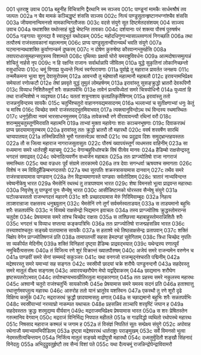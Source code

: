 001  धृतराष्ट्र उवाच
001a बहूनीह विचित्राणि द्वैरथानि स्म सञ्जय
001c पाण्डूनां मामकैः सार्धमश्रौषं तव जल्पतः
002a न चैव मामकं कञ्चिद्धृष्टं शंससि सञ्जय
002c नित्यं पाण्डुसुतान्हृष्टानभग्नांश्चैव शंससि
003a जीयमानान्विमनसो मामकान्विगतौजसः
003c वदसे संयुगे सूत दिष्टमेतदसंशयम्
004  सञ्जय उवाच
004a यथाशक्ति यथोत्साहं युद्धे चेष्टन्ति तावकाः
004c दर्शयानाः परं शक्त्या पौरुषं पुरुषर्षभ
005a गङ्गायाः सुरनद्या वै स्वादुभूतं यथोदकम्
005c महोदधिगुणाभ्यासाल्लवणत्वं निगच्छति
006a तथा तत्पौरुषं राजंस्तावकानां महात्मनाम्
006c प्राप्य पाण्डुसुतान्वीरान्व्यर्थं भवति संयुगे
007a घटमानान्यथाशक्ति कुर्वाणान्कर्म दुष्करम्
007c न दोषेण कुरुश्रेष्ठ कौरवान्गन्तुमर्हसि
008a तवापराधात्सुमहान्सपुत्रस्य विशाम्पते
008c पृथिव्याः प्रक्षयो घोरो यमराष्ट्रविवर्धनः
009a आत्मदोषात्समुत्पन्नं शोचितुं नार्हसे नृप
009c न हि रक्षन्ति राजानः सर्वार्थान्नापि जीवितम्
010a युद्धे सुकृतिनां लोकानिच्छन्तो वसुधाधिपाः
010c चमूं विगाह्य युध्यन्ते नित्यं स्वर्गपरायणाः
011a पूर्वाह्णे तु महाराज प्रावर्तत जनक्षयः
011c तन्ममैकमना भूत्वा शृणु देवासुरोपमम्
012a आवन्त्यौ तु महेष्वासौ महात्मानौ महाबलौ
012c इरावन्तमभिप्रेक्ष्य समेयातां रणोत्कटौ
012e तेषां प्रववृते युद्धं तुमुलं लोमहर्षणम्
013a इरावांस्तु सुसङ्क्रुद्धो भ्रातरौ देवरूपिणौ
013c विव्याध निशितैस्तूर्णं शरैः सन्नतपर्वभिः
013e तावेनं प्रत्यविध्येतां समरे चित्रयोधिनौ
014a युध्यतां हि तथा राजन्विशेषो न व्यदृश्यत
014c यततां शत्रुनाशाय कृतप्रतिकृतैषिणाम्
015a इरावांस्तु ततो राजन्ननुविन्दस्य सायकैः
015c चतुर्भिश्चतुरो वाहाननयद्यमसादनम्
016a भल्लाभ्यां च सुतीक्ष्णाभ्यां धनुः केतुं च मारिष
016c चिच्छेद समरे राजंस्तदद्भुतमिवाभवत्
017a त्यक्त्वानुविन्दोऽथ रथं विन्दस्य रथमास्थितः
017c धनुर्गृहीत्वा नवमं भारसाधनमुत्तमम्
018a तावेकस्थौ रणे वीरावावन्त्यौ रथिनां वरौ
018c शरान्मुमुचतुस्तूर्णमिरावति महात्मनि
019a ताभ्यां मुक्ता महावेगाः शराः काञ्चनभूषणाः
019c दिवाकरपथं प्राप्य छादयामासुरम्बरम्
020a इरावांस्तु ततः क्रुद्धो भ्रातरौ तौ महारथौ
020c ववर्ष शरवर्षेण सारथिं चाप्यपातयत्
021a तस्मिन्निपतिते भूमौ गतसत्त्वेऽथ सारथौ
021c रथः प्रदुद्राव दिशः समुद्भ्रान्तहयस्ततः
022a तौ स जित्वा महाराज नागराजसुतासुतः
022c पौरुषं ख्यापयंस्तूर्णं व्यधमत्तव वाहिनीम्
023a सा वध्यमाना समरे धार्तराष्ट्री महाचमूः
023c वेगान्बहुविधांश्चक्रे विषं पीत्वेव मानवः
024a हैडिम्बो राक्षसेन्द्रस्तु भगदत्तं समाद्रवत्
024c रथेनादित्यवर्णेन सध्वजेन महाबलः
025a ततः प्राग्ज्योतिषो राजा नागराजं समास्थितः
025c यथा वज्रधरः पूर्वं संग्रामे तारकामये
026a तत्र देवाः सगन्धर्वा ऋषयश्च समागताः
026c विशेषं न स्म विविदुर्हैडिम्बभगदत्तयोः
027a यथा सुरपतिः शक्रस्त्रासयामास दानवान्
027c तथैव समरे राजंस्त्रासयामास पाण्डवान्
028a तेन विद्राव्यमाणास्ते पाण्डवाः सर्वतोदिशम्
028c त्रातारं नाभ्यविन्दन्त स्वेष्वनीकेषु भारत
029a भैमसेनिं रथस्थं तु तत्रापश्याम भारत
029c शेषा विमनसो भूत्वा प्राद्रवन्त महारथाः
030a निवृत्तेषु तु पाण्डूनां पुनः सैन्येषु भारत
030c आसीन्निष्टानको घोरस्तव सैन्येषु संयुगे
031a घटोत्कचस्ततो राजन्भगदत्तं महारणे
031c शरैः प्रच्छादयामास मेरुं गिरिमिवाम्बुदः
032a निहत्य ताञ्शरान्राजा राक्षसस्य धनुश्च्युतान्
032c भैमसेनिं रणे तूर्णं सर्वमर्मस्वताडयत्
033a स ताड्यमानो बहुभिः शरैः सन्नतपर्वभिः
033c न विव्यथे राक्षसेन्द्रो भिद्यमान इवाचलः
034a तस्य प्राग्ज्योतिषः क्रुद्धस्तोमरान्स चतुर्दश
034c प्रेषयामास समरे तांश्च चिच्छेद राक्षसः
035a स तांश्छित्त्वा महाबाहुस्तोमरान्निशितैः शरैः
035c भगदत्तं च विव्याध सप्तत्या कङ्कपत्रिभिः
036a ततः प्राग्ज्योतिषो राजन्प्रहसन्निव भारत
036c तस्याश्वांश्चतुरः सङ्ख्ये पातयामास सायकैः
037a स हताश्वे रथे तिष्ठन्राक्षसेन्द्रः प्रतापवान्
037c शक्तिं चिक्षेप वेगेन प्राग्ज्योतिषगजं प्रति
038a तामापतन्तीं सहसा हेमदण्डां सुवेगिताम्
038c त्रिधा चिच्छेद नृपतिः सा व्यकीर्यत मेदिनीम्
039a शक्तिं विनिहतां दृष्ट्वा हैडिम्बः प्राद्रवद्भयात्
039c यथेन्द्रस्य रणात्पूर्वं नमुचिर्दैत्यसत्तमः
040a तं विजित्य रणे शूरं विक्रान्तं ख्यातपौरुषम्
040c अजेयं समरे राजन्यमेन वरुणेन च
041a पाण्डवीं समरे सेनां सम्ममर्द सकुञ्जरः
041c यथा वनगजो राजन्मृद्नंश्चरति पद्मिनीम्
042a मद्रेश्वरस्तु समरे यमाभ्यां सह सङ्गतः
042c स्वस्रीयौ छादयां चक्रे शरौघैः पाण्डुनन्दनौ
043a सहदेवस्तु समरे मातुलं वीक्ष्य सङ्गतम्
043c अवारयच्छरौघेण मेघो यद्वद्दिवाकरम्
044a छाद्यमानः शरौघेण हृष्टरूपतरोऽभवत्
044c तयोश्चाप्यभवत्प्रीतिरतुला मातृकारणात्
045a ततः प्रहस्य समरे नकुलस्य महारथः
045c अश्वान्वै चतुरो राजंश्चतुर्भिः सायकोत्तमैः
045e प्रेषयामास समरे यमस्य सदनं प्रति
046a हताश्वात्तु रथात्तूर्णमवप्लुत्य महारथः
046c आरुरोह ततो यानं भ्रातुरेव यशस्विनः
047a एकस्थौ तु रणे शूरौ दृढे विक्षिप्य कार्मुके
047c मद्रराजरथं क्रुद्धौ छादयामासतुः क्षणात्
048a स च्छाद्यमानो बहुभिः शरैः सन्नतपर्वभिः
048c स्वस्रीयाभ्यां नरव्याघ्रो नाकम्पत यथाचलः
048e प्रहसन्निव ताञ्चापि शरवृष्टिं जघान ह
049a सहदेवस्ततः क्रुद्धः शरमुद्यम्य वीर्यवान्
049c मद्रराजमभिप्रेक्ष्य प्रेषयामास भारत
050a स शरः प्रेषितस्तेन गरुत्मानिव वेगवान्
050c मद्रराजं विनिर्भिद्य निपपात महीतले
051a स गाढविद्धो व्यथितो रथोपस्थे महारथः
051c निषसाद महाराज कश्मलं च जगाम ह
052a तं विसंज्ञं निपतितं सूतः सम्प्रेक्ष्य संयुगे
052c अपोवाह रथेनाजौ यमाभ्यामभिपीडितम्
053a दृष्ट्वा मद्रेश्वररथं धार्तराष्ट्राः पराङ्मुखम्
053c सर्वे विमनसो भूत्वा नेदमस्तीत्यचिन्तयन्
054a निर्जित्य मातुलं सङ्ख्ये माद्रीपुत्रौ महारथौ
054c दध्मतुर्मुदितौ शङ्खौ सिंहनादं विनेदतुः
055a अभिदुद्रुवतुर्हृष्टौ तव सैन्यं विशां पते
055c यथा दैत्यचमूं राजन्निन्द्रोपेन्द्राविवामरौ

